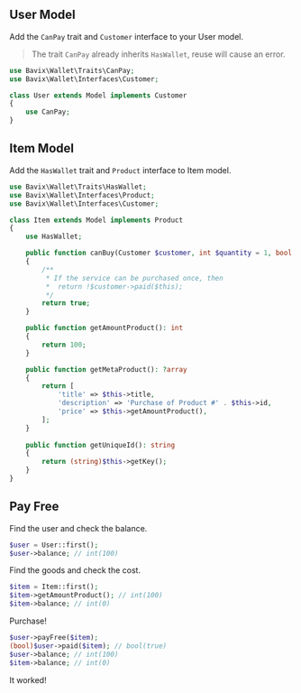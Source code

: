 ## User Model

Add the `CanPay` trait and `Customer` interface to your User model.

> The trait `CanPay` already inherits `HasWallet`, reuse will cause an error.

```php
use Bavix\Wallet\Traits\CanPay;
use Bavix\Wallet\Interfaces\Customer;

class User extends Model implements Customer
{
    use CanPay;
}
```

## Item Model

Add the `HasWallet` trait and `Product` interface to Item model.

```php
use Bavix\Wallet\Traits\HasWallet;
use Bavix\Wallet\Interfaces\Product;
use Bavix\Wallet\Interfaces\Customer;

class Item extends Model implements Product
{
    use HasWallet;

    public function canBuy(Customer $customer, int $quantity = 1, bool $force = null): bool
    {
        /**
         * If the service can be purchased once, then
         *  return !$customer->paid($this);
         */
        return true; 
    }

    public function getAmountProduct(): int
    {
        return 100;
    }

    public function getMetaProduct(): ?array
    {
        return [
            'title' => $this->title, 
            'description' => 'Purchase of Product #' . $this->id, 
            'price' => $this->getAmountProduct(),
        ];
    }
    
    public function getUniqueId(): string
    {
        return (string)$this->getKey();
    }
}
```

## Pay Free

Find the user and check the balance.

```php
$user = User::first();
$user->balance; // int(100)
```

Find the goods and check the cost.

```php
$item = Item::first();
$item->getAmountProduct(); // int(100)
$item->balance; // int(0)
```

Purchase!

```php
$user->payFree($item);
(bool)$user->paid($item); // bool(true)
$user->balance; // int(100)
$item->balance; // int(0)
```

It worked! 
